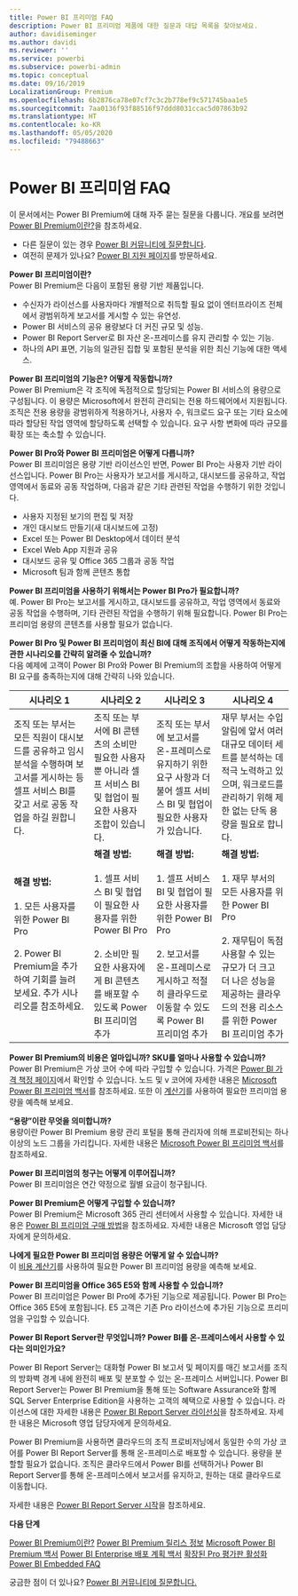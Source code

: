 ```yaml
---
title: Power BI 프리미엄 FAQ
description: Power BI 프리미엄 제품에 대한 질문과 대답 목록을 찾아보세요.
author: davidiseminger
ms.author: davidi
ms.reviewer: ''
ms.service: powerbi
ms.subservice: powerbi-admin
ms.topic: conceptual
ms.date: 09/16/2019
LocalizationGroup: Premium
ms.openlocfilehash: 6b2876ca78e07cf7c3c2b778ef9c571745baa1e5
ms.sourcegitcommit: 7aa0136f93f88516f97ddd8031ccac5d07863b92
ms.translationtype: HT
ms.contentlocale: ko-KR
ms.lasthandoff: 05/05/2020
ms.locfileid: "79488663"
---
```

# <a name="power-bi-premium-faq"></a>Power BI 프리미엄 FAQ

이 문서에서는 Power BI Premium에 대해 자주 묻는 질문을 다룹니다. 개요를 보려면 [Power BI Premium이란?](service-premium-what-is.md)을 참조하세요.

* 다른 질문이 있는 경우 [Power BI 커뮤니티에 질문합니다](https://community.powerbi.com/).
* 여전히 문제가 있나요? [Power BI 지원 페이지](https://powerbi.microsoft.com/support/)를 방문하세요.

**Power BI 프리미엄이란?**  
Power BI Premium은 다음이 포함된 용량 기반 제품입니다.

* 수신자가 라이선스를 사용자마다 개별적으로 취득할 필요 없이 엔터프라이즈 전체에서 광범위하게 보고서를 게시할 수 있는 유연성.
* Power BI 서비스의 공유 용량보다 더 커진 규모 및 성능.
* Power BI Report Server로 BI 자산 온-프레미스를 유지 관리할 수 있는 기능.
* 하나의 API 표면, 기능의 일관된 집합 및 포함된 분석을 위한 최신 기능에 대한 액세스.

**Power BI 프리미엄의 기능은? 어떻게 작동합니까?**  
Power BI Premium은 각 조직에 독점적으로 할당되는 Power BI 서비스의 용량으로 구성됩니다. 이 용량은 Microsoft에서 완전히 관리되는 전용 하드웨어에서 지원됩니다. 조직은 전용 용량을 광범위하게 적용하거나, 사용자 수, 워크로드 요구 또는 기타 요소에 따라 할당된 작업 영역에 할당하도록 선택할 수 있습니다. 요구 사항 변화에 따라 규모를 확장 또는 축소할 수 있습니다.

**Power BI Pro와 Power BI 프리미엄은 어떻게 다릅니까?**  
Power BI 프리미엄은 용량 기반 라이선스인 반면, Power BI Pro는 사용자 기반 라이선스입니다. Power BI Pro는 사용자가 보고서를 게시하고, 대시보드를 공유하고, 작업 영역에서 동료와 공동 작업하며, 다음과 같은 기타 관련된 작업을 수행하기 위한 것입니다.

* 사용자 지정된 보기의 편집 및 저장
* 개인 대시보드 만들기(새 대시보드에 고정)
* Excel 또는 Power BI Desktop에서 데이터 분석
* Excel Web App 지원과 공유
* 대시보드 공유 및 Office 365 그룹과 공동 작업
* Microsoft 팀과 함께 콘텐츠 통합

**Power BI 프리미엄을 사용하기 위해서는 Power BI Pro가 필요합니까?**  
예. Power BI Pro는 보고서를 게시하고, 대시보드를 공유하고, 작업 영역에서 동료와 공동 작업을 수행하며, 기타 관련된 작업을 수행하기 위해 필요합니다. Power BI Pro는 프리미엄 용량의 콘텐츠를 사용할 필요가 없습니다.

**Power BI Pro 및 Power BI 프리미엄이 최신 BI에 대해 조직에서 어떻게 작동하는지에 관한 시나리오를 간략히 알려줄 수 있습니까?**  
다음 예제에 고객이 Power BI Pro와 Power BI Premium의 조합을 사용하여 어떻게 BI 요구를 충족하는지에 대해 간략히 나와 있습니다.

| 시나리오 1 | 시나리오 2 | 시나리오 3 | 시나리오 4 |
| --- | --- | --- | --- |
| 조직 또는 부서는 모든 직원이 대시보드를 공유하고 임시 분석을 수행하며 보고서를 게시하는 등 셀프 서비스 BI를 갖고 서로 공동 작업을 하길 원합니다. | 조직 또는 부서에 BI 콘텐츠의 소비만 필요한 사용자뿐 아니라 셀프 서비스 BI 및 협업이 필요한 사용자 조합이 있습니다. | 조직 또는 부서에 보고서를 온-프레미스로 유지하기 위한 요구 사항과 더불어 셀프 서비스 BI 및 협업이 필요한 사용자가 있습니다. | 재무 부서는 수입 알림에 앞서 여러 대규모 데이터 세트를 분석하는 데 적극 노력하고 있으며, 워크로드를 관리하기 위해 제한 없는 단독 용량을 필요로 합니다. |
| **해결 방법:**<br/><br/>1. 모든 사용자를 위한 Power BI Pro<br/><br/>2. Power BI Premium을 추가하여 기회를 늘려 보세요. 추가 시나리오를 참조하세요. |**해결 방법:**<br/><br/>1. 셀프 서비스 BI 및 협업이 필요한 사용자를 위한 Power BI Pro<br/><br/>2. 소비만 필요한 사용자에게 BI 콘텐츠를 배포할 수 있도록 Power BI 프리미엄 추가 |**해결 방법:**<br/><br/>1. 셀프 서비스 BI 및 협업이 필요한 사용자를 위한 Power BI Pro<br/><br/>2. 보고서를 온-프레미스로 게시하고 적절히 클라우드로 이동할 수 있도록 Power BI 프리미엄 추가 |**해결 방법:**<br/><br/>1. 재무 부서의 모든 사용자를 위한 Power BI Pro<br/><br/>2. 재무팀이 독점 사용할 수 있는 규모가 더 크고 더 나은 성능을 제공하는 클라우드의 전용 리소스를 위한 Power BI 프리미엄 추가 |

**Power BI Premium의 비용은 얼마입니까? SKU를 얼마나 사용할 수 있습니까?**  
Power BI Premium은 가상 코어 수에 따라 구입할 수 있습니다. 가격은 [Power BI 가격 책정 페이지](https://powerbi.microsoft.com/pricing/)에서 확인할 수 있습니다. 노드 및 v 코어에 자세한 내용은 [Microsoft Power BI 프리미엄 백서](https://aka.ms/pbipremiumwhitepaper)를 참조하세요. 또한 이 [계산기](https://powerbi.microsoft.com/calculator/)를 사용하여 필요한 프리미엄 용량을 예측해 보세요.

**“용량”이란 무엇을 의미합니까?**  
용량이란 Power BI Premium 용량 관리 포털을 통해 관리자에 의해 프로비전되는 하나 이상의 노드 그룹을 가리킵니다. 자세한 내용은 [Microsoft Power BI 프리미엄 백서](https://aka.ms/pbipremiumwhitepaper)를 참조하세요.

**Power BI 프리미엄의 청구는 어떻게 이루어집니까?**  
Power BI 프리미엄은 연간 약정으로 월별 요금이 청구됩니다.

**Power BI Premium은 어떻게 구입할 수 있습니까?**  
Power BI Premium은 Microsoft 365 관리 센터에서 사용할 수 있습니다. 자세한 내용은 [Power BI 프리미엄 구매 방법](service-admin-premium-purchase.md)을 참조하세요. 자세한 내용은 Microsoft 영업 담당자에게 문의하세요.

**나에게 필요한 Power BI 프리미엄 용량은 어떻게 알 수 있습니까?**  
이 [비용 계산기](https://powerbi.microsoft.com/calculator/)를 사용하여 필요한 Power BI 프리미엄 용량을 예측해 보세요.

**Power BI 프리미엄을 Office 365 E5와 함께 사용할 수 있습니까?**  
Power BI 프리미엄은 Power BI Pro에 추가된 기능으로 제공됩니다. Power BI Pro는 Office 365 E5에 포함됩니다. E5 고객은 기존 Pro 라이선스에 추가된 기능으로 프리미엄을 구입할 수 있습니다.

**Power BI Report Server란 무엇입니까? Power BI를 온-프레미스에서 사용할 수 있다는 의미인가요?**

Power BI Report Server는 대화형 Power BI 보고서 및 페이지를 매긴 보고서를 조직의 방화벽 경계 내에 완전히 배포 및 분포할 수 있는 온-프레미스 서버입니다. Power BI Report Server는 Power BI Premium을 통해 또는 Software Assurance와 함께 SQL Server Enterprise Edition을 사용하는 고객의 혜택으로 사용할 수 있습니다. 라이선스에 대한 자세한 내용은 [Power BI Report Server 라이선싱](report-server/get-started.md#licensing-power-bi-report-server)을 참조하세요. 자세한 내용은 Microsoft 영업 담당자에게 문의하세요.

Power BI Premium을 사용하면 클라우드의 조직 프로비저닝에서 동일한 수의 가상 코어를 Power BI Report Server를 통해 온-프레미스로 배포할 수 있습니다. 용량을 분할할 필요가 없습니다. 조직은 클라우드에서 Power BI를 선택하거나 Power BI Report Server를 통해 온-프레미스에서 보고서를 유지하고, 원하는 대로 클라우드로 이동합니다.

자세한 내용은 [Power BI Report Server 시작](report-server/get-started.md)을 참조하세요.

**다음 단계**

[Power BI Premium이란?](service-premium-what-is.md)
[Power BI Premium 릴리스 정보](service-premium-release-notes.md)
[Microsoft Power BI Premium 백서](https://aka.ms/pbipremiumwhitepaper)
[Power BI Enterprise 배포 계획 백서](https://aka.ms/pbienterprisedeploy)
[확장된 Pro 평가판 활성화](service-extended-pro-trial.md)
[Power BI Embedded FAQ](developer/embedded/embedded-faq.md)

궁금한 점이 더 있나요? [Power BI 커뮤니티에 질문합니다.](https://community.powerbi.com/)